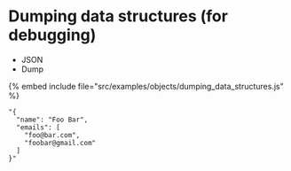 # Dumping data structures (for debugging)

* JSON
* Dump

{% embed include file="src/examples/objects/dumping_data_structures.js" %}

```
"{
  "name": "Foo Bar",
  "emails": [
    "foo@bar.com",
    "foobar@gmail.com"
  ]
}"
```

